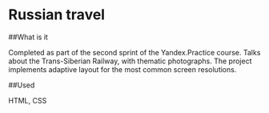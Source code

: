# Russian travel

##What is it

Completed as part of the second sprint of the Yandex.Practice course.
Talks about the Trans-Siberian Railway, with thematic photographs.
The project implements adaptive layout for the most common screen resolutions.

##Used

HTML, CSS
